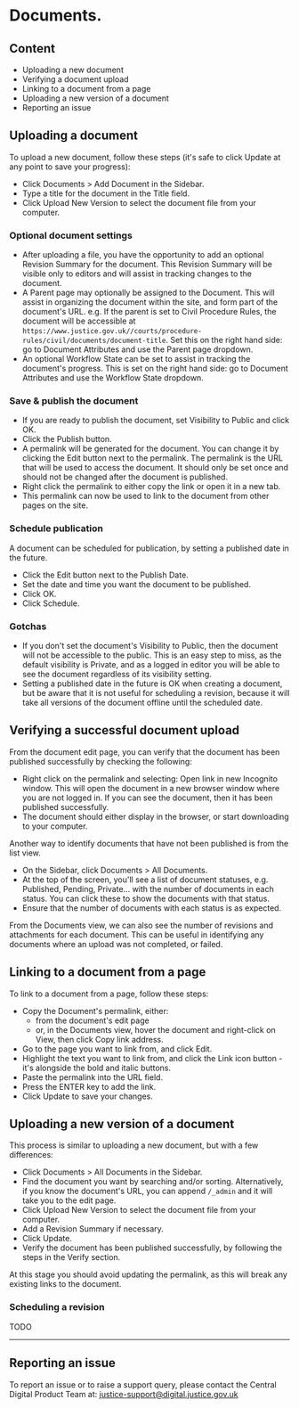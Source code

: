 # Documents.

## Content

- Uploading a new document
- Verifying a document upload
- Linking to a document from a page
- Uploading a new version of a document
- Reporting an issue

## Uploading a document

To upload a new document, follow these steps (it's safe to click Update at any point to save your progress):

- Click Documents > Add Document in the Sidebar.
- Type a title for the document in the Title field.
- Click Upload New Version to select the document file from your computer.

### Optional document settings

- After uploading a file, you have the opportunity to add an optional Revision Summary for the document.
  This Revision Summary will be visible only to editors and will assist in tracking changes to the document.
- A Parent page may optionally be assigned to the Document. 
  This will assist in organizing the document within the site, and form part of the document's URL.
  e.g. If the parent is set to Civil Procedure Rules, the document will be accessible at `https://www.justice.gov.uk//courts/procedure-rules/civil/documents/document-title`.
  Set this on the right hand side: go to Document Attributes and use the Parent page dropdown.
- An optional Workflow State can be set to assist in tracking the document's progress.
  This is set on the right hand side: go to Document Attributes and use the Workflow State dropdown.

### Save & publish the document

- If you are ready to publish the document, set Visibility to Public and click OK.
- Click the Publish button.
- A permalink will be generated for the document. You can change it by clicking the Edit button next to the permalink.
  The permalink is the URL that will be used to access the document.
  It should only be set once and should not be changed after the document is published.
- Right click the permalink to either copy the link or open it in a new tab.
- This permalink can now be used to link to the document from other pages on the site.

### Schedule publication

A document can be scheduled for publication, by setting a published date in the future.

- Click the Edit button next to the Publish Date.
- Set the date and time you want the document to be published.
- Click OK.
- Click Schedule.

### Gotchas

- If you don't set the document's Visibility to Public, then the document will not be accessible to the public.
  This is an easy step to miss, as the default visibility is Private, and as a logged in editor you will be able to see the document regardless of its visibility setting.
- Setting a published date in the future is OK when creating a document, but be aware that it is not useful for scheduling a revision, because it will take all versions of the document offline until the scheduled date.

## Verifying a successful document upload

From the document edit page, you can verify that the document has been published successfully by checking the following:

- Right click on the permalink and selecting: Open link in new Incognito window.
  This will open the document in a new browser window where you are not logged in.
  If you can see the document, then it has been published successfully.
- The document should either display in the browser, or start downloading to your computer.

Another way to identify documents that have not been published is from the list view.

- On the Sidebar, click Documents > All Documents.
- At the top of the screen, you'll see a list of document statuses, 
  e.g. Published, Pending, Private... with the number of documents in each status.
  You can click these to show the documents with that status.
- Ensure that the number of documents with each status is as expected.

From the Documents view, we can also see the number of revisions and attachments for each document. 
This can be useful in identifying any documents where an upload was not completed, or failed.

## Linking to a document from a page

To link to a document from a page, follow these steps:

- Copy the Document's permalink, either:
  - from the document's edit page 
  - or, in the Documents view, hover the document and right-click on View, then click Copy link address.
- Go to the page you want to link from, and click Edit.
- Highlight the text you want to link from, and click the Link icon button - it's alongside the bold and italic buttons.
- Paste the permalink into the URL field.
- Press the ENTER key to add the link.
- Click Update to save your changes.

## Uploading a new version of a document

This process is similar to uploading a new document, but with a few differences:

- Click Documents > All Documents in the Sidebar.
- Find the document you want by searching and/or sorting.
  Alternatively, if you know the document's URL, you can append `/_admin` and it will take you to the edit page.
- Click Upload New Version to select the document file from your computer.
- Add a Revision Summary if necessary.
- Click Update.
- Verify the document has been published successfully, by following the steps in the Verify section.

At this stage you should avoid updating the permalink, as this will break any existing links to the document.

### Scheduling a revision

TODO

---

## Reporting an issue

To report an issue or to raise a support query, please contact the Central Digital Product Team at: justice-support@digital.justice.gov.uk

